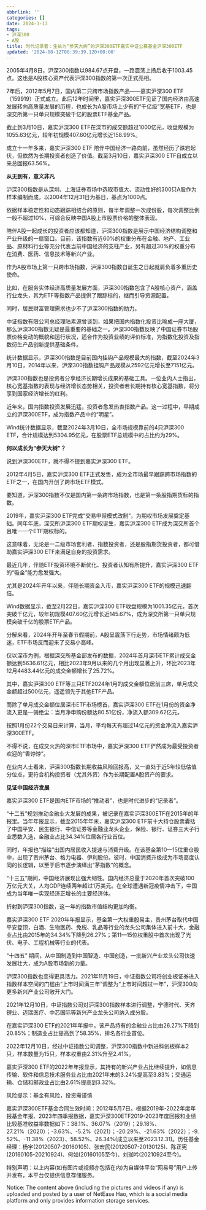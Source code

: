 ```yaml
---
abbrlink: ''
categories: []
date: 2024-3-13
tags:
- 沪深300
- A股
title: 时代记录者：生长为“参天大树”的沪深300ETF嘉实中证公募基金沪深300ETF
updated: '2024-08-12T08:39:39.120+08:00'
---
```

2005年4月8日，沪深300指数以984.67点开盘，一路震荡上扬后收于1003.45点。这也是A股核心资产代表沪深300指数的第一次正式亮相。

7年后，2012年5月7日，国内第二只跨市场指数产品——嘉实沪深300 ETF（159919）正式成立。此后12年时间里，嘉实沪深300ETF见证了国内经济由高速发展转向高质量发展的历程，也成长为A股市场上少有的“千亿级”宽基ETF，也是深交所第一只单只规模突破千亿的股票ETF基金产品。

截止到3月10日，嘉实沪深300 ETF在深市的成交额超过1000亿元，收盘规模为1055.63亿元，较年初规模407.60亿元增长近158.99%。

成立十一年多来，嘉实沪深300 ETF 陪伴中国经济一路向前，虽然经历了跌宕起伏，但依然为长期投资者创造了价值。截至3月10日，嘉实沪深300 ETF自成立以来总回报63.56%。

**从无到有，意义非凡**

沪深300指数是从深圳、上海证券市场中选取市值大、流动性好的300只A股作为样本编制而成，以2004年12月31日为基日，基点为1000点。

依据样本稳定性和动态跟踪相结合的原则，每半年调整一次成份股，每次调整比例一般不超过10%，可综合反映中国A股上市股票价格的整体表现。

陪伴A股一起成长的投资者应该都知道，沪深300指数是展示中国经济结构调整和产业升级的一扇窗口。目前，该指数有近60%的权重分布在金融、地产、工业品、原材料行业等充分代表当前中国经济的支柱产业，另有超过30%的权重分布在消费、医药、信息技术等新兴产业。

作为A股市场上第一只跨市场指数，沪深300指数自诞生之日起就肩负着多重历史使命。

比如，在服务实体经济高质量发展方面，沪深300指数包含了A股核心资产，涵盖行业龙头，其为ETF等指数产品提供了跟踪标的，继而引导资源配置。

同时，居民财富管理需求也少不了沪深300指数的助力。

中证指数有限公司总经理陆素源曾谈到，如果把国内指数化投资比喻成一座大厦，那么沪深300指数无疑是最重要的基础之一。沪深300指数反映了中国证券市场股票价格变动的概貌和运行状况，适合作为投资业绩的评价标准，为指数化投资及指数衍生产品创新提供基础条件。

统计数据显示，沪深300指数是目前国内挂钩产品规模最大的指数，截至2024年3月10日，2014年以来，沪深300指数挂钩产品规模从2592亿元增长至7151亿元。

沪深300指数也是投资者分享经济长期增长成果的基础工具。一位业内人士指出，核心宽基指数的表现与经济增长态势相关，投资者若长期持有核心宽基指数，将分享到国家经济增长的红利。

近年来，国内指数投资发展迅猛，投资者愈发热衷指数产品。这一过程中，早期成立的沪深300ETF，成为指数产品中的“明星”。

Wind统计数据显示，截至2024年3月10日，全市场规模靠前的4只沪深300 ETF，合计规模达到5304.95亿元，在股票ETF总规模中的占比约为29%。

**何以成长为“参天大树”？**

说到沪深300ETF，就不得不提到嘉实沪深300 ETF。

2012年4月5日，嘉实沪深300 ETF正式发售，成为全市场最早跟踪跨市场指数的ETF之一，在国内开创了跨市场ETF模式。

要知道，沪深300指数不仅是国内第一条跨市场指数，也是第一条股指期货标的指数。

2019年，嘉实沪深300 ETF完成“交易申赎模式改制”，为期权市场发展奠定基础。同年年底，深交所沪深300 ETF期权诞生，嘉实沪深300 ETF成为深交所首个且唯一一个ETF期权标的。

这意味着，无论是一二级市场套利者、指数投资者，还是股指期货投资者，都可借助嘉实沪深300 ETF来满足自身的投资需求。

最近几年，伴随ETF投资环境不断优化、投资者认知有所提升，嘉实沪深300 ETF的“吸金”能力愈发强大。

尤其是2024年开年以来，伴随长期资金入市，嘉实沪深300 ETF的规模迅速翻倍。

Wind数据显示，截至2月22日，嘉实沪深300 ETF收盘规模为1001.35亿元，首次突破千亿元，较年初规模407.60亿元增长近145.67%，成为深交所第一只单只规模突破千亿的股票ETF产品。

分解来看，2024年开年至春节假期前，A股呈震荡下行走势，市场情绪颇为低迷，ETF市场反而迎来了交易小高峰。

仅以深市为例，根据深交所基金部发布的数据，2024年首月深市ETF累计成交金额达到5636.61亿元，相比2023年9月以来的几个月出现显著上升，环比2023年12月4483.44亿元的成交金额增长了25.72%。

其中，嘉实沪深300 ETF等三只ETF2024年1月的成交金额位居前三席，单月成交金额超过500亿元，遥遥领先于其他ETF产品。

而除了单月成交金额位居深市ETF市场榜首，嘉实沪深300 ETF在1月份的资金净流入更是一骑绝尘：当月净申购份额达80.51亿份，净流入额309.62亿元。

按照1月份22个交易日来计算，当月，平均每天有超过14亿元的资金净流入嘉实沪深300ETF。

不得不说，在成交火热的深市ETF市场中，嘉实沪深300 ETF俨然成为最受投资者欢迎的“香饽饽”。

在业内人士看来，沪深300指数长期收益风险回报高，又一直处于近5年较低估值分位点，更符合机构投资者（尤其外资）作为长期配置A股资产的要求。

**见证中国经济发展**

嘉实沪深300 ETF是国内ETF市场的“推动者”，也是时代进步的“记录者”。

“十二五”规划推动金融业大发展的成果，被记录在嘉实沪深300ETF在2015年的年报里。当年年报显示，截至2015年年末，嘉实沪深300 ETF前十大持仓股票囊括了中国平安、民生银行、中信证券等金融业龙头企业，保险、银行、证券三大子行业悉数入选，金融业占比34.34%位居各行业首位。

同时，年报也“描绘”出国内居民收入提速与消费升级。在该基金第10—15位重仓股中，出现了贵州茅台、格力电器、伊利股份。彼时，中国消费升级成为市场高度认同的长逻辑，以至于后市逐步演绎出“茅指数”的概念。

“十三五”期间，中国经济展现出强大韧性。国内经济总量于2020年首次突破100万亿元大关，人均GDP连续两年超过1万美元。在全球遭遇新冠疫情冲击下，中国成为当年唯一实现经济正增长的主要经济体。

折射到沪深300指数，这一年的指数市值结构更加均衡。

嘉实沪深300 ETF 2020年年报显示，基金第一大权重股易主，贵州茅台取代中国平安登顶，白酒、生物医药、免税、乳品等行业的龙头公司集体进入前十大，金融业占比由2015年的34.34%下降到26.27%；第11—15位权重股中首次出现了光伏、电子、工程机械等行业的代表。

“十四五” 期间，从中国制造到中国智造、中国创造，一批新兴产业龙头公司快速发展壮大，成为A股市场新的力量。

沪深300指数也变得更具活力。2021年11月19日，中证指数公司将创业板证券进入指数样本空间的门槛由“上市时间满三年”调整为“上市时间超过一年”，沪深300向更多新兴产业公司敞开大门。

2021年12月10日，中证指数公司对沪深300指数样本进行调整，宁德时代、天齐锂业、迈瑞医疗、中芯国际等新兴产业龙头公司纳入成分股。

在嘉实沪深300 ETF的2021年年报中，该产品持有的金融业占比由26.27%下降到20.85%；制造业占比提高到了58.35%，排名各行业首位。

2022年12月10日，经过中证指数公司调整，沪深300指数中新进科创板样本2只，样本数量为15只，样本权重由2.31%升至2.41%。

嘉实沪深300 ETF的2022年年报显示，其持有的新兴产业占比继续提升，如信息传输、软件和信息技术服务业占比由2021年末的3.24%提高至3.83%；交通运输、仓储和邮政业占比由2.61%提高到3.32%。

风险提示：基金有风险，投资需谨慎

嘉实沪深300ETF基金合同生效时间：2012年5月7日。根据2019年-2022年度年报基金年报、2023年四季报数据，嘉实沪深300ETF2019-2023年度回报和业绩比较基准收益率数据如下：38.1%、36.07%（2019）；29.18%、27.21%（2020）；-3.63%、-5.2%（2021）；-20.29%、-21.63%（2022）；-9.52%、-11.38%（2023）、58.52%、26.34%(成立以来至2023.12.31)。历任基金经理：杨宇(20120507-20160105)、张宏民(20120507-20130125)、陈正宪(20160105-20210924)、何如(20160105至今)、刘珈吟(20210924至今)。

特别声明：以上内容(如有图片或视频亦包括在内)为自媒体平台“网易号”用户上传并发布，本平台仅提供信息存储服务。

Notice: The content above (including the pictures and videos if any) is uploaded and posted by a user of NetEase Hao, which is a social media platform and only provides information storage services.
